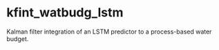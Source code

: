 # kfint_watbudg_lstm
Kalman filter integration of an LSTM predictor to a process-based water budget.
